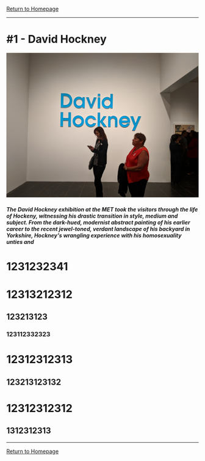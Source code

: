 [Return to Homepage](https://timmypoyu.github.io)
- - - -
# #1 - David Hockney 
![image of painting](https://github.com/Timmypoyu/Timmypoyu.github.io/blob/master/ArtMemos1/IMG_Entry.jpg?raw=true)
##### The David Hockney exhibition at the MET took the visitors through the life of Hockeny, witnessing his drastic transition in style, medium and subject. From the dark-hued, modernist abstract painting of his earlier career to the recent jewel-toned, verdant landscape of his backyard in Yorkshire, Hockney's wrangling experience with his homosexuality unties and  


# 1231232341
# 12313212312
## 123213123
### 123112332323
# 12312312313
## 123213123132
# 12312312312
## 1312312313
***
[Return to Homepage](https://timmypoyu.github.io)
